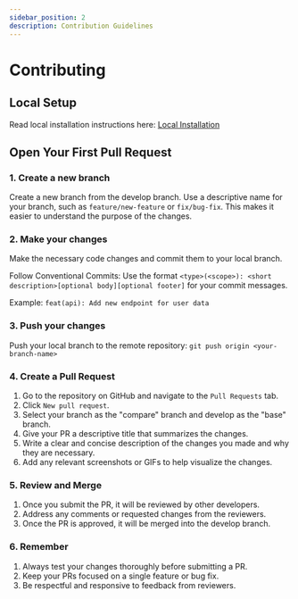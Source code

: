 ```yaml
---
sidebar_position: 2
description: Contribution Guidelines
---
```


# Contributing

## Local Setup
Read local installation instructions here: <a href="/http://localhost:3000/installation/local">Local Installation</a>

## Open Your First Pull Request

### 1. Create a new branch

Create a new branch from the develop branch. Use a descriptive name for your branch, such as `feature/new-feature` or `fix/bug-fix`. This makes it easier to understand the purpose of the changes.


### 2. Make your changes

Make the necessary code changes and commit them to your local branch.

Follow Conventional Commits: Use the format `<type>(<scope>): <short description>[optional body][optional footer]` for your commit messages.

Example: `feat(api): Add new endpoint for user data`

### 3. Push your changes
Push your local branch to the remote repository:
```git push origin <your-branch-name>```


### 4. Create a Pull Request

1. Go to the repository on GitHub and navigate to the `Pull Requests` tab.
2. Click `New pull request`.
3. Select your branch as the "compare" branch and develop as the "base" branch.
4. Give your PR a descriptive title that summarizes the changes.
5. Write a clear and concise description of the changes you made and why they are necessary.
6. Add any relevant screenshots or GIFs to help visualize the changes.


### 5. Review and Merge

1. Once you submit the PR, it will be reviewed by other developers.
2. Address any comments or requested changes from the reviewers.
3. Once the PR is approved, it will be merged into the develop branch.

### 6. Remember

1. Always test your changes thoroughly before submitting a PR.
2. Keep your PRs focused on a single feature or bug fix.
3. Be respectful and responsive to feedback from reviewers.